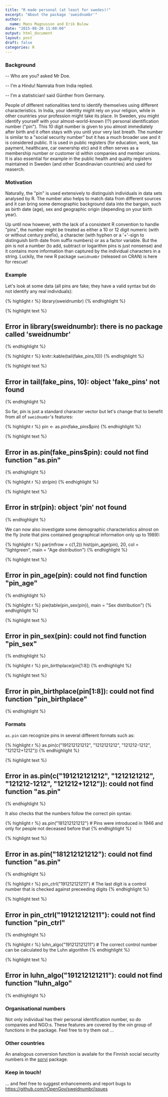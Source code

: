 ```yaml
---
title: "R made personal (at least for swedes)!"
excerpt: "About the package 'sweidnumbr'"
author:
  name: Mans Magnusson and Erik Bulow
date: "2015-08-20 11:00:00"
output: html_document
layout: post
draft: false
categories: R
---
```



### Background

 -- Who are you? asked Mr Doe.
 
 -- I'm a Hindu! Namrata from India replied.
 
 -- I'm a statistician! said Günther from Germany.
 
People of different nationalities tend to identify themselves using different characteristics. In India, your identity might rely on your religion, while in other countries your profession might take its place. In Sweden, you might identify yourself with your almost-world-known (!?) personal identification number ("pin"). This 10 digit number is given to you almost immediately after birth and it often stays with you until your very last breath. The number is similar to a "social security number" but it has a much broader use and it is considered public. It is used in public registers (for education, work, tax payment, healthcare, car ownership etc) and it often serves as a membership number or customer id within companies and member unions. It is also essential for example in the public health and quality registers maintained in Sweden (and other Scandinavian countries) and used for reaserch.




### Motivation 

Naturally, the "pin" is used extensively to distinguish individuals in data sets analysed by R. The number also helps to match data from different sources and it can bring some demographic background data into the bargain, such as birth date (age), sex and geographic origin (depending on your birth year). 

Up until now however, with the lack of a consistent R convention to handle "pins", the number might be treated as either a 10 or 12 digit numeric (with or without century prefix), a character (with hyphen or a '+'-sign to distinguish birth date from suffix numbers) or as a factor variable. But the pin is not a number (to add, subtract or logarithm pins is just nonsense) and it contains more information than captured by the individual characters in a string. Luckily, the new R package `sweidnumbr` (released on CRAN) is here for rescue!





### Example

Let's look at some data (all pins are fake; they have a valid syntax but do not identify any real individuals):


{% highlight r %}
library(sweidnumbr)
{% endhighlight %}



{% highlight text %}
## Error in library(sweidnumbr): there is no package called 'sweidnumbr'
{% endhighlight %}



{% highlight r %}
knitr::kable(tail(fake_pins,10))
{% endhighlight %}



{% highlight text %}
## Error in tail(fake_pins, 10): object 'fake_pins' not found
{% endhighlight %}

So far, pin is just a standard character vector but let's change that to benefit from all of `sweidnumbr`'s features:

{% highlight r %}
pin <- as.pin(fake_pins$pin)
{% endhighlight %}



{% highlight text %}
## Error in as.pin(fake_pins$pin): could not find function "as.pin"
{% endhighlight %}



{% highlight r %}
str(pin)
{% endhighlight %}



{% highlight text %}
## Error in str(pin): object 'pin' not found
{% endhighlight %}


We can now also investigate some demographic characteristics almost on the fly (note that pins contained geographical information only up to 1989):

{% highlight r %}
par(mfrow = c(1,2))
hist(pin_age(pin), 20, col = "lightgreen", main = "Age distribution")
{% endhighlight %}



{% highlight text %}
## Error in pin_age(pin): could not find function "pin_age"
{% endhighlight %}



{% highlight r %}
pie(table(pin_sex(pin)), main = "Sex distribution")
{% endhighlight %}



{% highlight text %}
## Error in pin_sex(pin): could not find function "pin_sex"
{% endhighlight %}



{% highlight r %}
pin_birthplace(pin[1:8])
{% endhighlight %}



{% highlight text %}
## Error in pin_birthplace(pin[1:8]): could not find function "pin_birthplace"
{% endhighlight %}
 
 
 
### Formats
 `as.pin` can recognize pins in several different formats such as:
 
 

{% highlight r %}
 as.pin(c("191212121212", "1212121212", "121212-1212", "121212+1212"))
{% endhighlight %}



{% highlight text %}
## Error in as.pin(c("191212121212", "1212121212", "121212-1212", "121212+1212")): could not find function "as.pin"
{% endhighlight %}

It also checks that the numbers follow the correct pin syntax:

{% highlight r %}
as.pin("181212121212") # Pins were introduced in 1946 and only for people not deceased before that
{% endhighlight %}



{% highlight text %}
## Error in as.pin("181212121212"): could not find function "as.pin"
{% endhighlight %}



{% highlight r %}
pin_ctrl("191212121211") # The last digit is a control number that is checked against preceeding digits
{% endhighlight %}



{% highlight text %}
## Error in pin_ctrl("191212121211"): could not find function "pin_ctrl"
{% endhighlight %}



{% highlight r %}
luhn_algo("191212121211") # The correct control number can be calculated by the Luhn algorithm
{% endhighlight %}



{% highlight text %}
## Error in luhn_algo("191212121211"): could not find function "luhn_algo"
{% endhighlight %}



### Organisational numbers

Not only individual has their personal identification number, so do companies and NGO:s. These features are covered by the _oin_ group of 
functions in the package. Feel free to try them out ...

### Other countries

An analogous conversion function is availale for the Finnish social security numbers in the [sorvi](https://github.com/rOpenGov/sorvi/blob/master/vignettes/sorvi_tutorial.md) package.


### Keep in touch!
... and feel free to suggest enhancements and report bugs to https://github.com/rOpenGov/sweidnumbr/issues 
